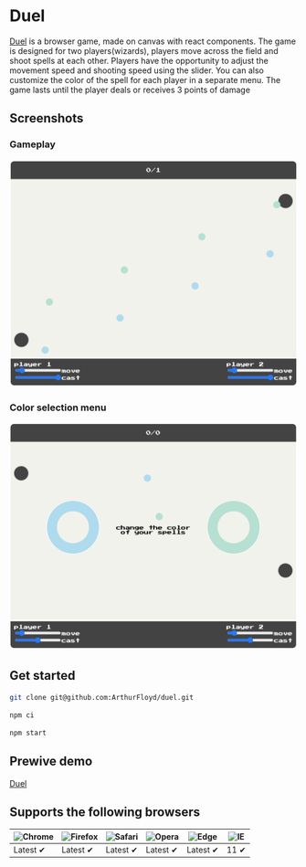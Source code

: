 # Duel

[Duel](https://petsbucket.website.yandexcloud.net) is a browser game, made on canvas with react components. The game is designed for two players(wizards), players move across the field and shoot spells at each other. Players have the opportunity to adjust the movement speed and shooting speed using the slider. You can also customize the color of the spell for each player in a separate menu. The game lasts until the player deals or receives 3 points of damage

## Screenshots

### Gameplay

![Изображение][1]

[1]: public/gameplay.png "gameplay"
### Сolor selection menu

![Изображение][2]

[2]: public/colorSelectionMenu.png "Сolor selection menu"
## Get started

```bash
git clone git@github.com:ArthurFloyd/duel.git 
```
```bash
npm ci 
```
```bash
npm start 
```

## Prewive demo

[Duel](https://petsbucket.website.yandexcloud.net)

## Supports the following browsers

![Chrome](https://raw.githubusercontent.com/alrra/browser-logos/main/src/chrome/chrome_48x48.png) | ![Firefox](https://raw.githubusercontent.com/alrra/browser-logos/main/src/firefox/firefox_48x48.png) | ![Safari](https://raw.githubusercontent.com/alrra/browser-logos/main/src/safari/safari_48x48.png) | ![Opera](https://raw.githubusercontent.com/alrra/browser-logos/main/src/opera/opera_48x48.png) | ![Edge](https://raw.githubusercontent.com/alrra/browser-logos/main/src/edge/edge_48x48.png) | ![IE](https://raw.githubusercontent.com/alrra/browser-logos/master/src/archive/internet-explorer_9-11/internet-explorer_9-11_48x48.png) |
--- | --- | --- | --- | --- | --- |
Latest ✔ | Latest ✔ | Latest ✔ | Latest ✔ | Latest ✔ | 11 ✔ |
